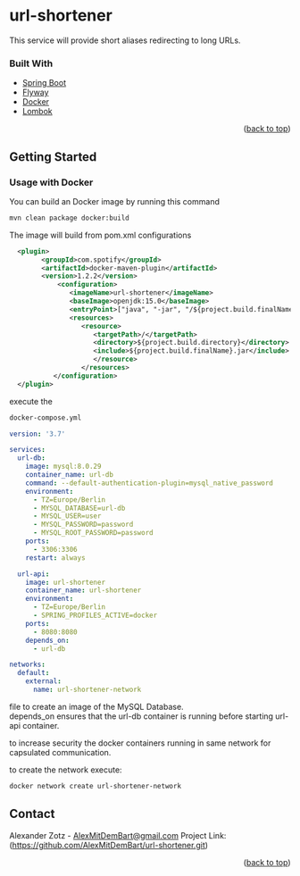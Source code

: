 # url-shortener
This service will provide short aliases redirecting to long URLs. 


### Built With
* [Spring Boot](https://spring.io)
* [Flyway](https://flywaydb.org/)
* [Docker](https://www.docker.com/)
* [Lombok](https://projectlombok.org/)
<p align="right">(<a href="#top">back to top</a>)</p>

<!-- GETTING STARTED -->
## Getting Started
### Usage with Docker
You can build an Docker image by running this command
```sh
mvn clean package docker:build
   ```

The image will build from pom.xml configurations
```xml
  <plugin>
        <groupId>com.spotify</groupId>
        <artifactId>docker-maven-plugin</artifactId>
        <version>1.2.2</version>
            <configuration>
               <imageName>url-shortener</imageName>
               <baseImage>openjdk:15.0</baseImage>
               <entryPoint>["java", "-jar", "/${project.build.finalName}.jar"]</entryPoint>
               <resources>
                  <resource>
                     <targetPath>/</targetPath>
                     <directory>${project.build.directory}</directory>
                     <include>${project.build.finalName}.jar</include>
                     </resource>
                  </resources>
           </configuration>
  </plugin>
```
   
execute the 
```sh
docker-compose.yml
```

```yaml
version: '3.7'

services:
  url-db:
    image: mysql:8.0.29
    container_name: url-db
    command: --default-authentication-plugin=mysql_native_password
    environment:
      - TZ=Europe/Berlin
      - MYSQL_DATABASE=url-db
      - MYSQL_USER=user
      - MYSQL_PASSWORD=password
      - MYSQL_ROOT_PASSWORD=password
    ports:
      - 3306:3306
    restart: always

  url-api:
    image: url-shortener
    container_name: url-shortener
    environment:
      - TZ=Europe/Berlin
      - SPRING_PROFILES_ACTIVE=docker
    ports:
      - 8080:8080
    depends_on:
      - url-db

networks:
  default:
    external:
      name: url-shortener-network
```

file to create an image of the MySQL Database. </br>
depends_on ensures that the url-db container is running before starting url-api container.

to increase security the docker containers running in same network for capsulated communication.

to create the network execute:
```sh
docker network create url-shortener-network
```

<!-- CONTACT -->
## Contact
Alexander Zotz - AlexMitDemBart@gmail.com
Project Link: (https://github.com/AlexMitDemBart/url-shortener.git)
<p align="right">(<a href="#top">back to top</a>)</p>
